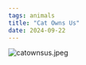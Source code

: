 ```yaml
---
tags: animals
title: "Cat Owns Us"
date: 2024-09-22
---
```




![catownsus.jpeg](https://raw.githubusercontent.com/muneer78/muneer78.github.io/master/images/catownsus.jpeg)
        